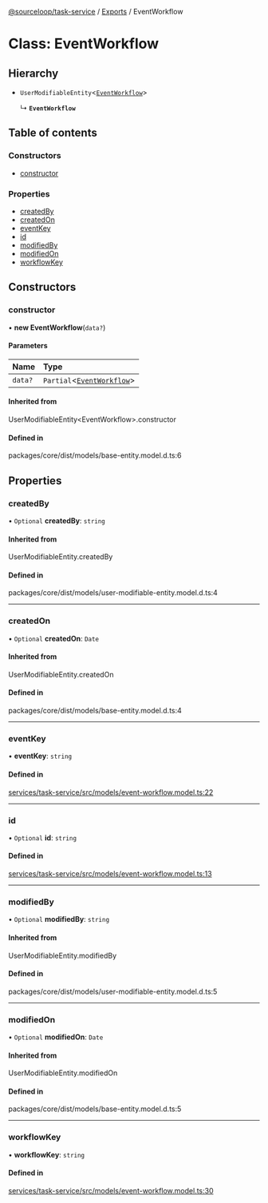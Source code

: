 [@sourceloop/task-service](../README.md) / [Exports](../modules.md) / EventWorkflow

# Class: EventWorkflow

## Hierarchy

- `UserModifiableEntity`<[`EventWorkflow`](EventWorkflow.md)\>

  ↳ **`EventWorkflow`**

## Table of contents

### Constructors

- [constructor](EventWorkflow.md#constructor)

### Properties

- [createdBy](EventWorkflow.md#createdby)
- [createdOn](EventWorkflow.md#createdon)
- [eventKey](EventWorkflow.md#eventkey)
- [id](EventWorkflow.md#id)
- [modifiedBy](EventWorkflow.md#modifiedby)
- [modifiedOn](EventWorkflow.md#modifiedon)
- [workflowKey](EventWorkflow.md#workflowkey)

## Constructors

### constructor

• **new EventWorkflow**(`data?`)

#### Parameters

| Name | Type |
| :------ | :------ |
| `data?` | `Partial`<[`EventWorkflow`](EventWorkflow.md)\> |

#### Inherited from

UserModifiableEntity<EventWorkflow\>.constructor

#### Defined in

packages/core/dist/models/base-entity.model.d.ts:6

## Properties

### createdBy

• `Optional` **createdBy**: `string`

#### Inherited from

UserModifiableEntity.createdBy

#### Defined in

packages/core/dist/models/user-modifiable-entity.model.d.ts:4

___

### createdOn

• `Optional` **createdOn**: `Date`

#### Inherited from

UserModifiableEntity.createdOn

#### Defined in

packages/core/dist/models/base-entity.model.d.ts:4

___

### eventKey

• **eventKey**: `string`

#### Defined in

[services/task-service/src/models/event-workflow.model.ts:22](https://github.com/sourcefuse/loopback4-microservice-catalog/blob/93a7f917/services/task-service/src/models/event-workflow.model.ts#L22)

___

### id

• `Optional` **id**: `string`

#### Defined in

[services/task-service/src/models/event-workflow.model.ts:13](https://github.com/sourcefuse/loopback4-microservice-catalog/blob/93a7f917/services/task-service/src/models/event-workflow.model.ts#L13)

___

### modifiedBy

• `Optional` **modifiedBy**: `string`

#### Inherited from

UserModifiableEntity.modifiedBy

#### Defined in

packages/core/dist/models/user-modifiable-entity.model.d.ts:5

___

### modifiedOn

• `Optional` **modifiedOn**: `Date`

#### Inherited from

UserModifiableEntity.modifiedOn

#### Defined in

packages/core/dist/models/base-entity.model.d.ts:5

___

### workflowKey

• **workflowKey**: `string`

#### Defined in

[services/task-service/src/models/event-workflow.model.ts:30](https://github.com/sourcefuse/loopback4-microservice-catalog/blob/93a7f917/services/task-service/src/models/event-workflow.model.ts#L30)
